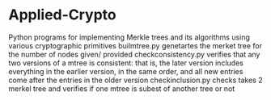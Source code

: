 # Applied-Crypto
Python programs for implementing Merkle trees and its algorithms using various cryptographic primitives
builmtree.py genetartes the merket tree for the number of nodes given/ provided
checkconsistency.py verifies that any two versions of a mtree is consistent: that is, the later version includes everything in the earlier version, in the same order, and all new entries come after the entries in the older version
checkinclusion.py checks takes 2 merkel tree and verifies if one mtree is subest of another tree or not
